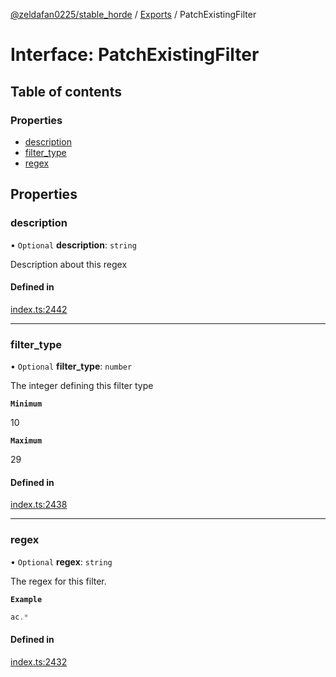 [@zeldafan0225/stable_horde](../README.md) / [Exports](../modules.md) / PatchExistingFilter

# Interface: PatchExistingFilter

## Table of contents

### Properties

- [description](PatchExistingFilter.md#description)
- [filter\_type](PatchExistingFilter.md#filter_type)
- [regex](PatchExistingFilter.md#regex)

## Properties

### description

• `Optional` **description**: `string`

Description about this regex

#### Defined in

[index.ts:2442](https://github.com/ZeldaFan0225/stable_horde/blob/cc34adc/index.ts#L2442)

___

### filter\_type

• `Optional` **filter\_type**: `number`

The integer defining this filter type

**`Minimum`**

10

**`Maximum`**

29

#### Defined in

[index.ts:2438](https://github.com/ZeldaFan0225/stable_horde/blob/cc34adc/index.ts#L2438)

___

### regex

• `Optional` **regex**: `string`

The regex for this filter.

**`Example`**

```ts
ac.*
```

#### Defined in

[index.ts:2432](https://github.com/ZeldaFan0225/stable_horde/blob/cc34adc/index.ts#L2432)
